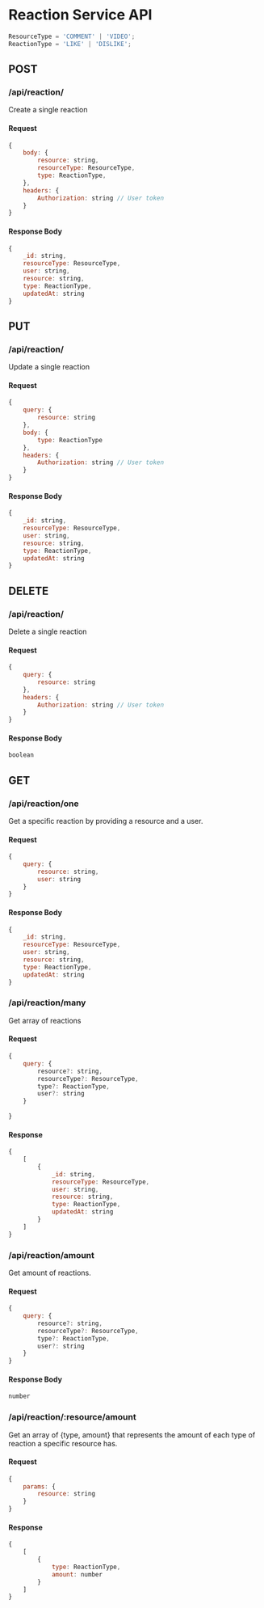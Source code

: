 # Reaction Service API

``` javascript
ResourceType = 'COMMENT' | 'VIDEO';
ReactionType = 'LIKE' | 'DISLIKE';
```

## POST

### /api/reaction/

Create a single reaction

#### Request
``` javascript
{
    body: {
        resource: string,
        resourceType: ResourceType,
        type: ReactionType,
    },
    headers: {
        Authorization: string // User token
    }
}
```
#### Response Body
``` javascript
{
    _id: string,
    resourceType: ResourceType,
    user: string,
    resource: string,
    type: ReactionType,
    updatedAt: string
}
```

## PUT

### /api/reaction/

Update a single reaction

#### Request
``` javascript
{
    query: {
        resource: string
    },
    body: {
        type: ReactionType
    },
    headers: {
        Authorization: string // User token
    }
}
```
#### Response Body
``` javascript
{
    _id: string,
    resourceType: ResourceType,
    user: string,
    resource: string,
    type: ReactionType,
    updatedAt: string
}
```

## DELETE

### /api/reaction/

Delete a single reaction

#### Request
``` javascript
{
    query: {
        resource: string
    },
    headers: {
        Authorization: string // User token
    }
}
```

#### Response Body
``` javascript
boolean
```


## GET

### /api/reaction/one

Get a specific reaction by providing a resource and a user.

#### Request
``` javascript
{
    query: {
        resource: string,
        user: string
    }
}
```
#### Response Body
``` javascript
{
    _id: string,
    resourceType: ResourceType,
    user: string,
    resource: string,
    type: ReactionType,
    updatedAt: string
}
```

### /api/reaction/many

Get array of reactions

#### Request
``` javascript
{
    query: {
        resource?: string,
        resourceType?: ResourceType,
        type?: ReactionType,
        user?: string
    }
    
}
```
#### Response
``` javascript
{
    [
        {
            _id: string,
            resourceType: ResourceType,
            user: string,
            resource: string,
            type: ReactionType,
            updatedAt: string
        }
    ]
}
```

### /api/reaction/amount

Get amount of reactions.

#### Request
``` javascript
{
    query: {
        resource?: string,
        resourceType?: ResourceType,
        type?: ReactionType,
        user?: string
    }
}
```
#### Response Body
``` javascript
number
```

### /api/reaction/:resource/amount

Get an array of {type, amount} that represents the amount of each type of reaction a specific resource has.

#### Request
``` javascript
{
    params: {
        resource: string
    }
}
```
#### Response
``` javascript
{
    [
        {
            type: ReactionType,
            amount: number
        }
    ]
}
```

